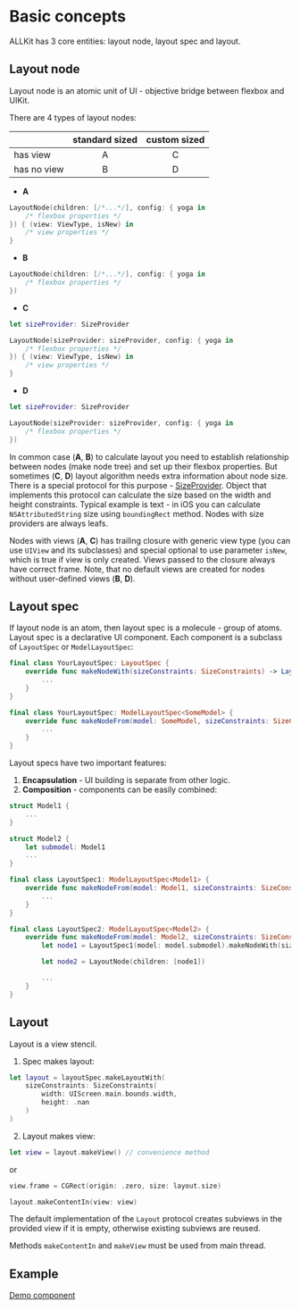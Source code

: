 # Basic concepts

ALLKit has 3 core entities: layout node, layout spec and layout.

## Layout node

Layout node is an atomic unit of UI - objective bridge between flexbox and UIKit.

There are 4 types of layout nodes:

|             | standard sized | custom sized |
|-------------|:--------------:|:------------:|
|    has view |        A       |       C      |
| has no view |        B       |       D      |

* **A**

```swift
LayoutNode(children: [/*...*/], config: { yoga in
    /* flexbox properties */
}) { (view: ViewType, isNew) in
    /* view properties */
}
```

* **B**

```swift
LayoutNode(children: [/*...*/], config: { yoga in
    /* flexbox properties */
})
```

* **C**

```swift
let sizeProvider: SizeProvider

LayoutNode(sizeProvider: sizeProvider, config: { yoga in
    /* flexbox properties */
}) { (view: ViewType, isNew) in
    /* view properties */
}
```

* **D**

```swift
let sizeProvider: SizeProvider

LayoutNode(sizeProvider: sizeProvider, config: { yoga in
    /* flexbox properties */
})
```

In common case (**A**, **B**) to calculate layout you need to establish relationship between nodes (make node tree) and set up their flexbox properties. But sometimes (**C**, **D**) layout algorithm needs extra information about node size. There is a special protocol for this purpose - [SizeProvider](../Sources/Layout/SizeProvider.swift). Object that implements this protocol can calculate the size based on the width and height constraints. Typical example is text - in iOS you can calculate `NSAttributedString` size using `boundingRect` method. Nodes with size providers are always leafs.

Nodes with views (**A**, **C**) has trailing closure with generic view type (you can use `UIView` and its subclasses) and special optional to use parameter `isNew`, which is true if view is only created. Views passed to the closure always have correct frame. Note, that no default views are created for nodes without user-defined views (**B**, **D**).

## Layout spec

If layout node is an atom, then layout spec is a molecule - group of atoms. Layout spec is a declarative UI component. Each component is a subclass of `LayoutSpec` or `ModelLayoutSpec`:

```swift
final class YourLayoutSpec: LayoutSpec {
    override func makeNodeWith(sizeConstraints: SizeConstraints) -> LayoutNode {
        ...
    }
}
```

```swift
final class YourLayoutSpec: ModelLayoutSpec<SomeModel> {
    override func makeNodeFrom(model: SomeModel, sizeConstraints: SizeConstraints) -> LayoutNode {
        ...
    }
}
```

Layout specs have two important features: 

1. **Encapsulation** - UI building is separate from other logic.
2. **Composition** - components can be easily combined:

```swift
struct Model1 {
    ...
}

struct Model2 {
    let submodel: Model1
    ...
}

final class LayoutSpec1: ModelLayoutSpec<Model1> {
    override func makeNodeFrom(model: Model1, sizeConstraints: SizeConstraints) -> LayoutNode {
        ...
    }
}

final class LayoutSpec2: ModelLayoutSpec<Model2> {
    override func makeNodeFrom(model: Model2, sizeConstraints: SizeConstraints) -> LayoutNode {
        let node1 = LayoutSpec1(model: model.submodel).makeNodeWith(sizeConstraints: sizeConstraints)

        let node2 = LayoutNode(children: [node1])

        ...
    }
}
```

## Layout

Layout is a view stencil.

1. Spec makes layout:

```swift
let layout = layoutSpec.makeLayoutWith(
    sizeConstraints: SizeConstraints(
        width: UIScreen.main.bounds.width,
        height: .nan
    )
)
```

2. Layout makes view:

```swift
let view = layout.makeView() // convenience method
```

or

```swift
view.frame = CGRect(origin: .zero, size: layout.size)

layout.makeContentIn(view: view)
```

The default implementation of the `Layout` protocol creates subviews in the provided view if it is empty, otherwise existing subviews are reused.

Methods `makeContentIn` and `makeView` must be used from main thread.

## Example

[Demo component](hello_world.md)
